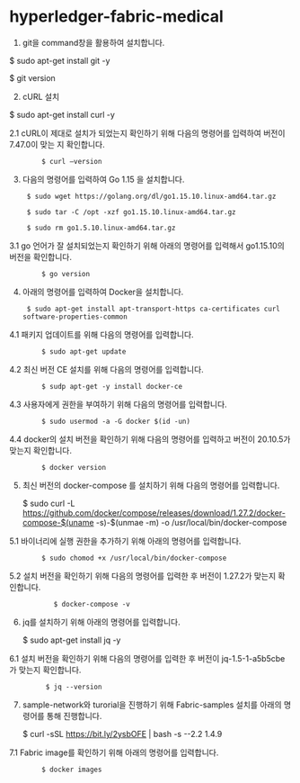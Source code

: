 # hyperledger-fabric-medical


1. git을 command창을 활용하여 설치합니다. 

$ sudo apt-get install git -y 

$ git version 

2. cURL 설치 

$ sudo apt-get install curl -y 

2.1 cURL이 제대로 설치가 되었는지 확인하기 위해 다음의 명령어를 입력하여 버전이 7.47.0이 맞는 지 확인합니다. 

    		$ curl –version 

3. 다음의 명령어를 입력하여 Go 1.15 을 설치합니다. 

    	$ sudo wget https://golang.org/dl/go1.15.10.linux-amd64.tar.gz 

    	$ sudo tar -C /opt -xzf go1.15.10.linux-amd64.tar.gz 

    	$ sudo rm go1.5.10.linux-amd64.tar.gz 

3.1 go 언어가 잘 설치되었는지 확인하기 위해 아래의 명령어를 입력해서 go1.15.10의 버전을 확인합니다. 

    		$ go version 

4. 아래의 명령어를 입력하여 Docker을 설치합니다. 

    	$ sudo apt-get install apt-transport-https ca-certificates curl software-properties-common 

4.1 패키지 업데이트를 위해 다음의 명령어를 입력합니다. 

    		$ sudo apt-get update 

4.2 최신 버전 CE 설치를 위해 다음의 명령어를 입력합니다. 

    		$ sudp apt-get -y install docker-ce 

4.3 사용자에게 권한을 부여하기 위해 다음의 명령어를 입력합니다. 

    		$ sudo usermod -a -G docker $(id -un) 

4.4 docker의 설치 버전을 확인하기 위해 다음의 명령어를 입력하고 버전이 20.10.5가 맞는지 확인합니다. 

    		$ docker version 

5. 최신 버전의 docker-compose 를 설치하기 위해 다음의 명령어를 입력합니다. 

    $ sudo curl -L https://github.com/docker/compose/releases/download/1.27.2/docker-compose-$(uname -s)-$(unmae -m) -o /usr/local/bin/docker-compose  

5.1 바이너리에 실행 권한을 추가하기 위해 아래의 명령어를 입력합니다. 

    		$ sudo chomod +x /usr/local/bin/docker-compose 

5.2 설치 버전을 확인하기 위해 다음의 명령어를 입력한 후 버전이 1.27.2가 맞는지 확인합니다. 

               $ docker-compose -v 

6. jq를 설치하기 위해 아래의 명령어를 입력합니다. 

    $ sudo apt-get install jq -y 

6.1 설치 버전을 확인하기 위해 다음의 명령어를 입력한 후 버전이 jq-1.5-1-a5b5cbe 가 맞는지 확인합니다. 

    	     $ jq --version 

7. sample-network와 turorial을 진행하기 위해 Fabric-samples 설치를 아래의 명령어를 통해 진행합니다. 

    $ curl -sSL https://bit.ly/2ysbOFE | bash -s --2.2 1.4.9 

7.1 Fabric image를 확인하기 위해 아래의 명령어를 입력합니다. 

    	    $ docker images 
